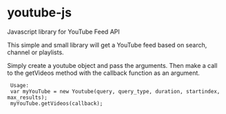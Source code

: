 youtube-js
==========

Javascript  library for YouTube Feed API


This simple and small library will get a YouTube feed based on search, channel or playlists.

Simply create a youtube object and pass the arguments. Then make a call to the getVideos method with the callback function as an argument. 
```
 Usage:
 var myYouTube = new Youtube(query, query_type, duration, startindex, max_results);
 myYouTube.getVideos(callback); 
 ```
